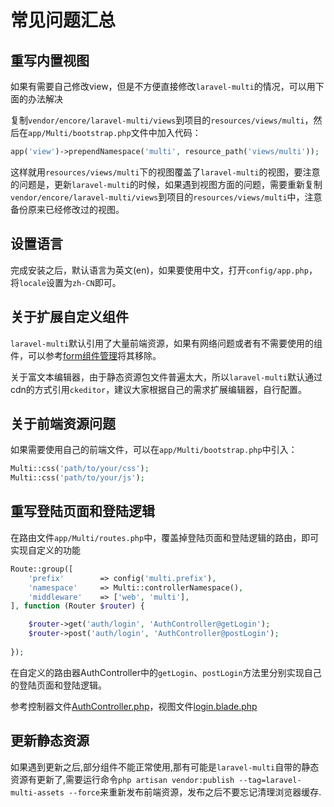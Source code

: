 # 常见问题汇总

## 重写内置视图

如果有需要自己修改view，但是不方便直接修改`laravel-multi`的情况，可以用下面的办法解决

复制`vendor/encore/laravel-multi/views`到项目的`resources/views/multi`，然后在`app/Multi/bootstrap.php`文件中加入代码：

```php
app('view')->prependNamespace('multi', resource_path('views/multi'));
```

这样就用`resources/views/multi`下的视图覆盖了`laravel-multi`的视图，要注意的问题是，更新`laravel-multi`的时候，如果遇到视图方面的问题，需要重新复制`vendor/encore/laravel-multi/views`到项目的`resources/views/multi`中，注意备份原来已经修改过的视图。

## 设置语言

完成安装之后，默认语言为英文(en)，如果要使用中文，打开`config/app.php`，将`locale`设置为`zh-CN`即可。

## 关于扩展自定义组件

`laravel-multi`默认引用了大量前端资源，如果有网络问题或者有不需要使用的组件，可以参考[form组件管理](/zh/model-form-field-management.md)将其移除。

关于富文本编辑器，由于静态资源包文件普遍太大，所以`laravel-multi`默认通过cdn的方式引用`ckeditor`，建议大家根据自己的需求扩展编辑器，自行配置。

## 关于前端资源问题

如果需要使用自己的前端文件，可以在`app/Multi/bootstrap.php`中引入：

```php
Multi::css('path/to/your/css');
Multi::css('path/to/your/js');
```


## 重写登陆页面和登陆逻辑

在路由文件`app/Multi/routes.php`中，覆盖掉登陆页面和登陆逻辑的路由，即可实现自定义的功能

```php
Route::group([
    'prefix'        => config('multi.prefix'),
    'namespace'     => Multi::controllerNamespace(),
    'middleware'    => ['web', 'multi'],
], function (Router $router) {

    $router->get('auth/login', 'AuthController@getLogin');
    $router->post('auth/login', 'AuthController@postLogin');
    
});

```

在自定义的路由器AuthController中的`getLogin`、`postLogin`方法里分别实现自己的登陆页面和登陆逻辑。

参考控制器文件[AuthController.php](https://github.com/z-song/laravel-multi/blob/master/src/Controllers/AuthController.php)，视图文件[login.blade.php](https://github.com/z-song/laravel-multi/blob/master/views/login.blade.php)

## 更新静态资源

如果遇到更新之后,部分组件不能正常使用,那有可能是`laravel-multi`自带的静态资源有更新了,需要运行命令`php artisan vendor:publish --tag=laravel-multi-assets --force`来重新发布前端资源，发布之后不要忘记清理浏览器缓存.
